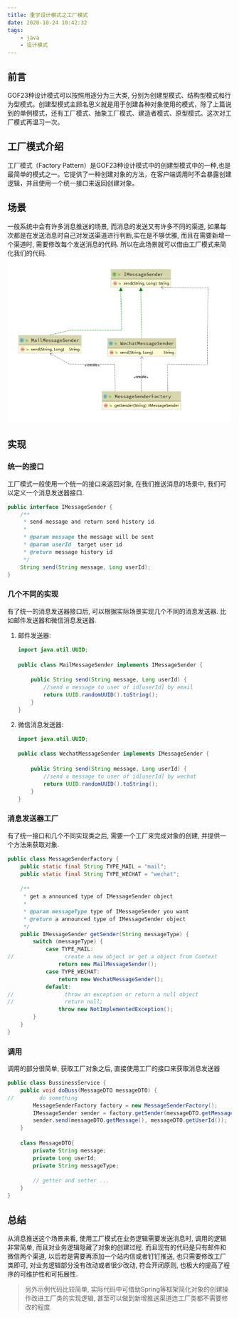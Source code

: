 ```yaml
---
title: 重学设计模式之工厂模式
date: 2020-10-24 10:42:32
tags:
    - java
    - 设计模式
---
```

## 前言   
GOF23种设计模式可以按照用途分为三大类, 分别为创建型模式、结构型模式和行为型模式。创建型模式主顾名思义就是用于创建各种对象使用的模式，除了上篇说到的单例模式，还有工厂模式、抽象工厂模式、建造者模式、原型模式。这次对工厂模式再温习一次。
<!--more-->
## 工厂模式介绍  
工厂模式（Factory Pattern）是GOF23种设计模式中的创建型模式中的一种,也是最简单的模式之一。它提供了一种创建对象的方法，在客户端调用时不会暴露创建逻辑，并且使用一个统一接口来返回创建对象。  
## 场景
一般系统中会有许多消息推送的场景, 而消息的发送又有许多不同的渠道, 如果每次都是在发送消息时自己对发送渠道进行判断,实在是不够优雅, 而且在需要新增一个渠道时, 需要修改每个发送消息的代码. 所以在此场景就可以借由工厂模式来简化我们的代码. 
![](factoryPattern/uml.png)
## 实现
### 统一的接口
工厂模式一般使用一个统一的接口来返回对象, 在我们推送消息的场景中, 我们可以定义一个消息发送器接口.  
```java
public interface IMessageSender {
    /**
     * send message and return send history id.
     *
     * @param message the message will be sent
     * @param userId  target user id
     * @return message history id
     */
    String send(String message, Long userId);
}
```  
### 几个不同的实现
有了统一的消息发送器接口后, 可以根据实际场景实现几个不同的消息发送器. 比如邮件发送器和微信消息发送器.  
1. 邮件发送器:  
    ```java
    import java.util.UUID;

    public class MailMessageSender implements IMessageSender {

        public String send(String message, Long userId) {
            //send a message to user of id[userId] by email
            return UUID.randomUUID().toString();
        }
    }
    ```  

2. 微信消息发送器:
    ```java
    import java.util.UUID;

    public class WechatMessageSender implements IMessageSender {

        public String send(String message, Long userId) {
            //send a message to user of id[userId] by wechat
            return UUID.randomUUID().toString();
        }
    }
    ```  

### 消息发送器工厂
有了统一接口和几个不同实现类之后, 需要一个工厂来完成对象的创建, 并提供一个方法来获取对象.
```java
public class MessageSenderFactory {
    public static final String TYPE_MAIL = "mail";
    public static final String TYPE_WECHAT = "wechat";

    /**
     * get a announced type of IMessageSender object
     *
     * @param messageType type of IMessageSender you want
     * @return a announced type of IMessageSender object
     */
    public IMessageSender getSender(String messageType) {
        switch (messageType) {
            case TYPE_MAIL:
//                create a new object or get a object from Context
                return new MailMessageSender();
            case TYPE_WECHAT:
                return new WechatMessageSender();
            default:
//                throw an exception or return a null object
//                return null;
                throw new NotImplementedException();
        }
    }
}
```  
### 调用
调用的部分很简单, 获取工厂对象之后, 直接使用工厂的接口来获取消息发送器  
```java
public class BussinessService {
    public void doBuss(MessageDTO messageDTO) {
//        do something
        MessageSenderFactory factory = new MessageSenderFactory();
        IMessageSender sender = factory.getSender(messageDTO.getMessageType());
        sender.send(messageDTO.getMessage(), messageDTO.getUserId());
    }

    class MessageDTO{
        private String message;
        private Long userId;
        private String messageType;

        // getter and setter ...
    }
}
```  
## 总结
从消息推送这个场景来看, 使用工厂模式在业务逻辑需要发送消息时, 调用的逻辑非常简单, 而且对业务逻辑隐藏了对象的创建过程. 而且现有的代码是只有邮件和微信两个渠道, 以后若是需要再添加一个站内信或者钉钉推送, 也只需要修改工厂类即可, 对业务逻辑部分没有改动或者很少改动, 符合开闭原则, 也极大的提高了程序的可维护性和可拓展性.  
> 另外示例代码比较简单, 实际代码中可借助Spring等框架简化对象的创建操作改进工厂类的实现逻辑, 甚至可以做到新增推送渠道连工厂类都不需要修改的程度.